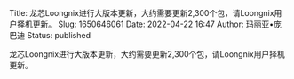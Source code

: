 Title: 龙芯Loongnix进行大版本更新，大约需要更新2,300个包，请Loongnix用户择机更新。
Slug: 1650646061
Date: 2022-04-22 16:47
Author: 玛丽亚•庞巴迪
Status: published

龙芯Loongnix进行大版本更新，大约需要更新2,300个包，请Loongnix用户择机更新。
